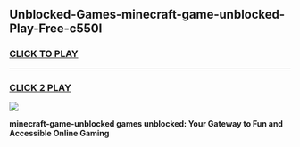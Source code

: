 
## Unblocked-Games-minecraft-game-unblocked-Play-Free-c550l
<h3>
<a href="https://premium76.site?title=minecraft-game-unblocked&ref=19M">CLICK TO PLAY</a></h3>
<hr>

<h3>
<a href="https://premium76.site?title=minecraft-game-unblocked&ref=19M">CLICK 2 PLAY</a>
  
</h3>

<a href="https://premium76.site?title=minecraft-game-unblocked&ref=19M"><img src="https://clearcache.store/games.png"></a>


**minecraft-game-unblocked games unblocked: Your Gateway to Fun and Accessible Online Gaming**
